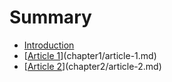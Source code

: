 # Summary

* [Introduction](README.md)
* \[[Article 1](article-1.md)\]\(chapter1/article-1.md\)
* \[[Article 2](article-1.md)\]\(chapter2/article-2.md\)



